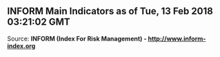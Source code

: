 ## INFORM Main Indicators as of Tue, 13 Feb 2018 03:21:02 GMT

Source: **INFORM (Index For Risk Management) - http://www.inform-index.org**